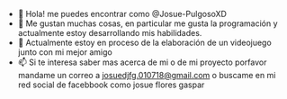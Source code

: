 - 👋 Hola! me puedes encontrar como @Josue-PulgosoXD 
- 👀 Me gustan muchas cosas, en particular me gusta la programación y actualmente estoy desarrollando mis habilidades.
- 🌱 Actualmente estoy en proceso de la elaboración de un videojuego junto con mi mejor amigo
- 📫 Si te interesa saber mas acerca de mi o de mi proyecto porfavor mandame un correo a 
josuedjfg.010718@gmail.com o buscame en mi red social de facebbook como josue flores gaspar

<!---
Josue-PulgosoXD/Josue-PulgosoXD is a ✨ special ✨ repository because its `README.md` (this file) appears on your GitHub profile.
You can click the Preview link to take a look at your changes.
--->
